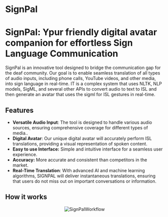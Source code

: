 # SignPal
# SignPal: Ypur friendly digital avatar companion for effortless Sign Language Communication

SignPal is an innovative tool designed to bridge the communication gap for the deaf community. Our goal is to enable seamless translation of all types of audio inputs, including phone calls, YouTube videos, and other media, into sign language in real-time. IT is a complex system that uses NLTK, NLP models, SigML, and several other APIs to convert audio to text to ISL and then generate an avatar that uses the sigml for ISL gestures in real-time. 

## Features

- **Versatile Audio Input**: The tool is designed to handle various audio sources, ensuring comprehensive coverage for different types of media..
- **Digital Avatar**: Our unique digital avatar will accurately perform ISL translations, providing a visual representation of spoken content.
- **Easy to use Interface:** Simple and intuitive interface for a seamless user experience.
- **Accuracy:** More accurate and consistent than competitors in the market.
- **Real-Time Translation**: With advanced AI and machine learning algorithms, SIGNPAL will deliver instantaneous translations, ensuring that users do not miss out on important conversations or information.

## How it works

<p align="center">
  <img src="flowchart.jpeg" alt="SignPalWorkflow" />
</p>
